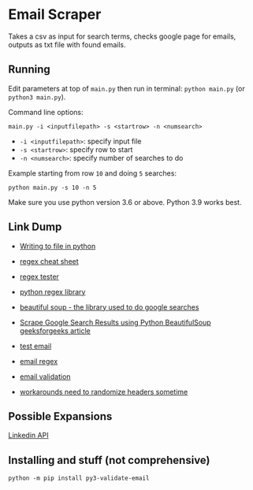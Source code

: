 # Email Scraper

Takes a csv as input for search terms, checks google page for emails, outputs as txt file with found emails.

## Running

Edit parameters at top of `main.py` then run in terminal: `python main.py` (or `python3 main.py`).

Command line options:

`main.py -i <inputfilepath> -s <startrow> -n <numsearch>`

- `-i <inputfilepath>`: specify input file
- `-s <startrow>`: specify row to start
- `-n <numsearch>`: specify number of searches to do

Example starting from row `10` and doing `5` searches:

`python main.py -s 10 -n 5`

Make sure you use python version 3.6 or above. Python 3.9 works best.

## Link Dump

<!-- []() -->

- [Writing to file in python](https://www.w3schools.com/python/python_file_write.asp)

- [regex cheat sheet](https://cheatography.com/davechild/cheat-sheets/regular-expressions/)

- [regex tester](https://regex101.com/r/BpnZWY/1/)

- [python regex library](https://docs.python.org/3/library/re.html)

- [beautiful soup - the library used to do google searches](https://www.crummy.com/software/BeautifulSoup/bs4/doc/)

- [Scrape Google Search Results using Python BeautifulSoup geeksforgeeks article](https://www.geeksforgeeks.org/scrape-google-search-results-using-python-beautifulsoup/)

- [test email](https://gist.github.com/cjaoude/fd9910626629b53c4d25)

- [email regex](https://emailregex.com/)

- [email validation](https://github.com/karolyi/py3-validate-email)

- [workarounds need to randomize headers sometime](https://pknerd.medium.com/5-strategies-to-write-unblock-able-web-scrapers-in-python-5e40c147bdaf)

## Possible Expansions

[Linkedin API](https://docs.microsoft.com/en-us/linkedin/)

## Installing and stuff (not comprehensive)

`python -m pip install py3-validate-email`
